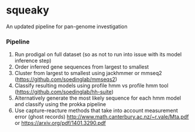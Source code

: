 # squeaky
An updated pipeline for pan-genome investigation


### Pipeline

1. Run prodigal on full dataset (so as not to run into issue with its model inference step)
2. Order inferred gene sequences from largest to smallest
3. Cluster from largest to smallest using jackhmmer or mmseq2 (https://github.com/soedinglab/mmseqs2)
4. Classify resulting models using profile hmm vs profile hmm tool (https://github.com/soedinglab/hh-suite)
5. Alternatively generate the most likely sequence for each hmm model and classify using the prokka pipeline
6. Use capture-reacture methods that take into account measurement error (ghost records) http://www.math.canterbury.ac.nz/~r.vale/Mta.pdf or https://arxiv.org/pdf/1401.3290.pdf
